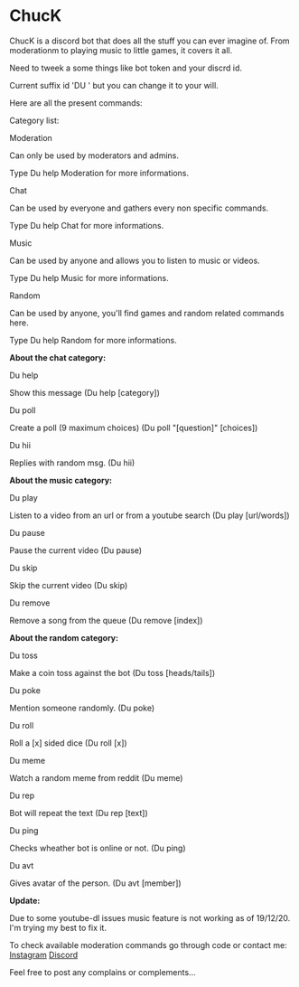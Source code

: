 # ChucK
ChucK is a discord bot that does all the stuff you can ever imagine of. From moderationm to playing music to little games, it covers it all.

Need to tweek a some things like bot token and your discrd id.

Current suffix id 'DU ' but you can change it to your will.

Here are all the present commands:

Category list:

Moderation

Can only be used by moderators and admins.

Type Du help Moderation for more informations.

Chat

Can be used by everyone and gathers every non specific commands.

Type Du help Chat for more informations.

Music

Can be used by anyone and allows you to listen to music or videos.

Type Du help Music for more informations.

Random

Can be used by anyone, you'll find games and random related commands here.

Type Du help Random for more informations.




**About the chat category:**

Du help

Show this message (Du help [category])

Du poll

Create a poll (9 maximum choices) (Du poll "[question]" [choices])

Du hii

Replies with random msg. (Du hii)




**About the music category:**

Du play

Listen to a video from an url or from a youtube search (Du play [url/words])

Du pause

Pause the current video (Du pause)

Du skip

Skip the current video (Du skip)

Du remove

Remove a song from the queue (Du remove [index])




**About the random category:**

Du toss

Make a coin toss against the bot (Du toss [heads/tails])

Du poke

Mention someone randomly. (Du poke)

Du roll

Roll a [x] sided dice (Du roll [x])

Du meme

Watch a random meme from reddit (Du meme)

Du rep

Bot will repeat the text (Du rep [text])

Du ping

Checks wheather bot is online or not. (Du ping)

Du avt

Gives avatar of the person. (Du avt [member])


**Update:**

Due to some youtube-dl issues music feature is not working as of 19/12/20. I'm trying my best to fix it.

To check available moderation commands go through code or contact me: [Instagram]('https://www.instagram.com/___y.o.g.e.s.h_/') [Discord]('https://discord.gg/9Gg276D')

Feel free to post any complains or complements...
